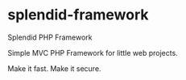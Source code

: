 # splendid-framework
Splendid PHP Framework

Simple MVC PHP Framework for little web projects. 

Make it fast.
Make it secure.
